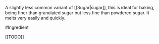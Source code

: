 A slightly less common variant of [[Sugar|sugar]], this is ideal for baking, being finer than granulated sugar but less fine than powdered sugar. It melts very easily and quickly.

#Ingredient 

[[TODO]]